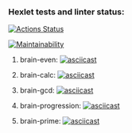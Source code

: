 ### Hexlet tests and linter status:
[![Actions Status](https://github.com/fairwind2k/backend-project-44/workflows/hexlet-check/badge.svg)](https://github.com/fairwind2k/backend-project-44/actions)


[![Maintainability](https://api.codeclimate.com/v1/badges/1cb0fd7a7182d848adf8/maintainability)](https://codeclimate.com/github/fairwind2k/backend-project-44/maintainability)

1. brain-even: 
[![asciicast](https://asciinema.org/a/bmgMUduLCCCFJqFhw8aRW2QS4.svg)](https://asciinema.org/a/bmgMUduLCCCFJqFhw8aRW2QS4)

2. brain-calc:
[![asciicast](https://asciinema.org/a/bXS4CrjoIQAteMpGvLnIsILzQ.svg)](https://asciinema.org/a/bXS4CrjoIQAteMpGvLnIsILzQ)

3. brain-gcd:
[![asciicast](https://asciinema.org/a/r1lRYVTmyfpnbgAVlNCdsbLN9.svg)](https://asciinema.org/a/r1lRYVTmyfpnbgAVlNCdsbLN9)

4. brain-progression:
[![asciicast](https://asciinema.org/a/ah2252jT8sNyKaLJTwFUodHHA.svg)](https://asciinema.org/a/ah2252jT8sNyKaLJTwFUodHHA)

5. brain-prime:
[![asciicast](https://asciinema.org/a/vO36mXBZQewteXS8x9XqBjnfk.svg)](https://asciinema.org/a/vO36mXBZQewteXS8x9XqBjnfk)
